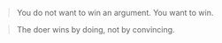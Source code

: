 > You do not want to win an argument. You want to win.

> The doer wins by doing, not by convincing.